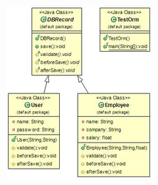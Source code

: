 ![alt text](https://github.com/pushkar4/DesignPatterns/blob/master/Behavioral/TemplateMethod/template.jpg)
